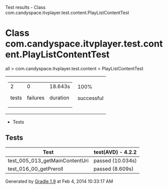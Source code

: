 Test results - Class com.candyspace.itvplayer.test.content.PlayListContentTest

# Class com.candyspace.itvplayer.test.content.PlayListContentTest #

all > com.candyspace.itvplayer.test.content > PlayListContentTest

<table> 
 <tbody>
  <tr> 
   <td> 
    <div> 
     <table> 
      <tbody>
       <tr> 
        <td> 
         <div> 
          <div>
           2
          </div> 
          <p>tests</p> 
         </div> </td> 
        <td> 
         <div> 
          <div>
           0
          </div> 
          <p>failures</p> 
         </div> </td> 
        <td> 
         <div> 
          <div>
           18.643s
          </div> 
          <p>duration</p> 
         </div> </td> 
       </tr> 
      </tbody>
     </table> 
    </div> </td> 
   <td> 
    <div> 
     <div>
      100%
     </div> 
     <p>successful</p> 
    </div> </td> 
  </tr> 
 </tbody>
</table>

 *  Tests

## Tests ##

<table> 
 <thead> 
  <tr> 
   <th>Test</th> 
   <th>test(AVD) - 4.2.2</th> 
  </tr> 
 </thead> 
 <tbody>
  <tr> 
   <td>test_005_013_getMainContentUri</td> 
   <td>passed (10.034s)</td> 
  </tr> 
  <tr> 
   <td>test_016_00_getPreroll</td> 
   <td>passed (8.609s)</td> 
  </tr> 
 </tbody>
</table>

Generated by [Gradle 1.9][] at Feb 4, 2014 10:33:17 AM


[Gradle 1.9]: http://www.gradle.org